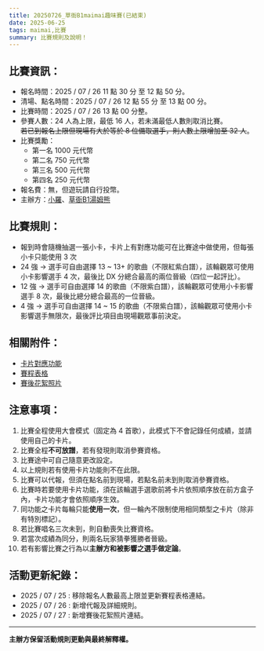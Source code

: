 ```yaml
---
title: 20250726_草衙B1maimai趣味賽(已結束)
date: 2025-06-25
tags: maimai,比賽
summary: 比賽規則及說明！
---
```

## 比賽資訊：

- 報名時間：2025 / 07 / 26 11 點 30 分 至 12 點 50 分。
- 清場、點名時間：2025 / 07 / 26 12 點 55 分 至 13 點 00 分。
- 比賽時間：2025 / 07 / 26 13 點 00 分整。
- 參賽人數：24 人為上限，最低 16 人，若未滿最低人數則取消比賽。<br>
~~若已到報名上限但現場有大於等於 8 位備取選手，則人數上限增加至 32 人~~。
- 比賽獎勵：
    - 第一名 1000 元代幣
    - 第二名 750 元代幣
    - 第三名 500 元代幣
    - 第四名 250 元代幣
- 報名費：無，但遊玩請自行投幣。
- 主辦方：[小羅](https://elvislo.tw)、[草衙B1湯姆熊](https://www.facebook.com/tomsworld.KCY?mibextid=LQQJ4d)

## 比賽規則：

- 報到時會隨機抽選一張小卡，卡片上有對應功能可在比賽途中做使用，但每張小卡只能使用 3 次
- 24 強 → 選手可自由選擇 13 ~ 13+ 的歌曲（不限紅紫白譜），該輪觀眾可使用小卡影響選手 4 次，最後比 DX 分總合最高的兩位晉級（四位一起評比）。
- 12 強 → 選手可自由選擇 14 的歌曲（不限紫白譜），該輪觀眾可使用小卡影響選手 8 次，最後比總分總合最高的一位晉級。
- 4 強 → 選手可自由選擇 14 ~ 15 的歌曲（不限紫白譜），該輪觀眾可使用小卡影響選手無限次，最後評比項目由現場觀眾事前決定。

## 相關附件：

- [卡片對應功能](https://elvislo030.notion.site/0726-go)
- [賽程表格](https://docs.google.com/spreadsheets/d/1r1_fHatgkyiJr1saRqfM-H5nawoj8ST4a94BfUGxLOk/edit?usp=sharing)
- [賽後花絮照片](https://drive.google.com/drive/folders/1nI6pdm8Jrh6p0msRzrxBBChj2diW9VMc?usp=sharing)

## 注意事項：

1. 比賽全程使用大會模式（固定為 4 首歌），此模式下不會記錄任何成績，並請使用自己的卡片。
2. 比賽全程**不可放譜**，若有發現則取消參賽資格。
3. 比賽途中可自己隨意更改設定。
4. 以上規則若有使用卡片功能則不在此限。
5. 比賽可以代報，但須在點名前到現場，若點名前未到則取消參賽資格。
6. 比賽時若要使用卡片功能，須在該輪選手選歌前將卡片依照順序放在前方盒子內，卡片功能才會依照順序生效。
7. 同功能之卡片每輪只能**使用一次**，但一輪內不限制使用相同類型之卡片（除非有特別標記）。
8. 若比賽唱名三次未到，則自動喪失比賽資格。
9. 若當次成績為同分，則兩名玩家猜拳獲勝者晉級。
10. 若有影響比賽之行為以**主辦方和被影響之選手做定論**。

## 活動更新紀錄：

- 2025 / 07 / 25 : 移除報名人數最高上限並更新賽程表格連結。
- 2025 / 07 / 26 : 新增代報及詳細規則。
- 2025 / 07 / 27 : 新增賽後花絮照片連結。

---

**主辦方保留活動規則更動與最終解釋權。**